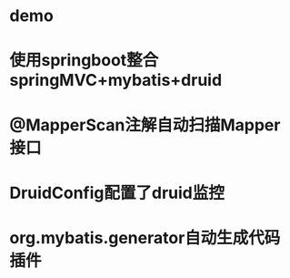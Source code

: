 # demo
# 使用springboot整合springMVC+mybatis+druid
# @MapperScan注解自动扫描Mapper接口
# DruidConfig配置了druid监控
# org.mybatis.generator自动生成代码插件
